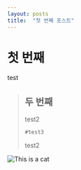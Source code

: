 ```yaml
---
layout: posts
title:  "첫 번째 포스트"
---
```


# 첫 번째
test
> 
> ## 두 번째
> test2
> 
>     #test3
> 
> test2

![This is a cat]([https://cdn.pixabay.com/photo/2020/06/02/06/52/cat-5249722__480.jpg](https://img.freepik.com/free-photo/adorable-kitty-looking-like-it-want-to-hunt_23-2149167099.jpg?w=2000))

